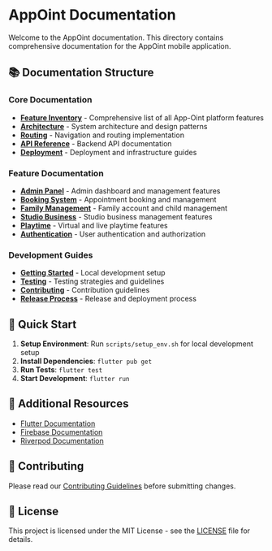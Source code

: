 # AppOint Documentation

Welcome to the AppOint documentation. This directory contains comprehensive documentation for the AppOint mobile application.

## 📚 Documentation Structure

### Core Documentation
- **[Feature Inventory](../FEATURE_INVENTORY.md)** - Comprehensive list of all App-Oint platform features
- **[Architecture](architecture.md)** - System architecture and design patterns
- **[Routing](routing.md)** - Navigation and routing implementation
- **[API Reference](api/)** - Backend API documentation
- **[Deployment](deployment/)** - Deployment and infrastructure guides

### Feature Documentation
- **[Admin Panel](features/admin/)** - Admin dashboard and management features
- **[Booking System](features/booking/)** - Appointment booking and management
- **[Family Management](features/family/)** - Family account and child management
- **[Studio Business](features/studio/)** - Studio business management features
- **[Playtime](features/playtime/)** - Virtual and live playtime features
- **[Authentication](features/auth/)** - User authentication and authorization

### Development Guides
- **[Getting Started](development/getting-started.md)** - Local development setup
- **[Testing](development/testing.md)** - Testing strategies and guidelines
- **[Contributing](development/contributing.md)** - Contribution guidelines
- **[Release Process](development/release.md)** - Release and deployment process

## 🚀 Quick Start

1. **Setup Environment**: Run `scripts/setup_env.sh` for local development setup
2. **Install Dependencies**: `flutter pub get`
3. **Run Tests**: `flutter test`
4. **Start Development**: `flutter run`

## 📖 Additional Resources

- [Flutter Documentation](https://docs.flutter.dev/)
- [Firebase Documentation](https://firebase.google.com/docs)
- [Riverpod Documentation](https://riverpod.dev/)

## 🤝 Contributing

Please read our [Contributing Guidelines](development/contributing.md) before submitting changes.

## 📄 License

This project is licensed under the MIT License - see the [LICENSE](../LICENSE) file for details. 